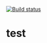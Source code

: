 [![Build status](https://build.appcenter.ms/v0.1/apps/a30b249e-89bb-4814-bcfc-b42688ba6182/branches/dev/badge)](https://appcenter.ms)

# test
